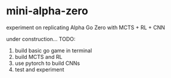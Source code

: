 # mini-alpha-zero
experiment on replicating Alpha Go Zero with MCTS + RL + CNN

under construction...
TODO:
1. build basic go game in terminal
2. build MCTS and RL
3. use pytorch to build CNNs 
4. test and experiment
